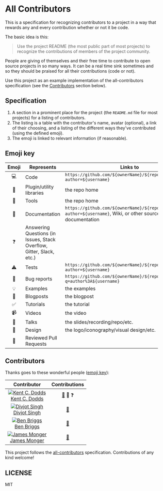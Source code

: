# All Contributors

This is a specification for recognizing contributors to a project in a way that rewards any and every contribution
whether or not it be code.

The basic idea is this:

> Use the project README (the most public part of most projects) to recognize the contributions of members of the project community.

People are giving of themselves and their free time to contribute to open source projects in so many ways. It can be a real
time sink sometimes and so they should be praised for all their contributions (code or not).

Use this project as an example implementation of the all-contributors specification (see the [Contributors](#contributors) section below).

## Specification

1. A section in a prominent place for the project (the `README.md` file for most projects) for a listing of contributors.
2. The listing is a table with the contributor's name, avatar (optional), a link of their choosing, and a listing of the different ways they've contributed (using the defined emoji).
3. The emoji is linked to relevant information (if reasonable).

## Emoji key

Emoji | Represents | Links to
:---: | --- | ---
💻 | Code | `https://github.com/${ownerName}/${repoName}/commits?author=${username}`
🔌 | Plugin/utility libraries | the repo home
🔧 | Tools | the repo home
📖 | Documentation | `https://github.com/${ownerName}/${repoName}/commits?author=${username}`, Wiki, or other source of documentation
❓ | Answering Questions (in Issues, Stack Overflow, Gitter, Slack, etc.)
⚠️ | Tests | `https://github.com/${ownerName}/${repoName}/commits?author=${username}`
🐛 | Bug reports | `https://github.com/${ownerName}/${repoName}/issues?q=author%3A${username}`
💡 | Examples | the examples
📝 | Blogposts | the blogpost
✅ | Tutorials | the tutorial
📹 | Videos | the video
📢 | Talks | the slides/recording/repo/etc.
🎨 | Design | the logo/iconography/visual design/etc.
👀 | Reviewed Pull Requests

## Contributors

Thanks goes to these wonderful people ([emoji key](https://github.com/kentcdodds/all-contributors#emoji-key)):

Contributor | Contributions
:---: | :---:
[![Kent C. Dodds](https://avatars1.githubusercontent.com/u/1500684?s=130)<br />Kent C. Dodds](http://kentcdodds.com) | [📖](https://github.com/kentcdodds/all-contributors/commits?author=kentcdodds) 👀 ❓
[![Divjot Singh](https://avatars1.githubusercontent.com/u/6177621?s=130)<br />Divjot Singh](http://bogas04.github.io) | [📖](https://github.com/kentcdodds/all-contributors/commits?author=bogas04)
[![Ben Briggs](https://avatars1.githubusercontent.com/u/1282980?v=3&s=130)<br />Ben Briggs](http://beneb.info) | [📖](https://github.com/kentcdodds/all-contributors/commits?author=ben-eb)
[![James Monger](https://avatars1.githubusercontent.com/u/2037007?v=3&s=130)<br />James Monger](http://github.com/Jameskmonger) | [📖](https://github.com/kentcdodds/all-contributors/commits?author=Jameskmonger)

This project follows the [all-contributors](https://github.com/kentcdodds/all-contributors) specification.
Contributions of any kind welcome!

## LICENSE

MIT


